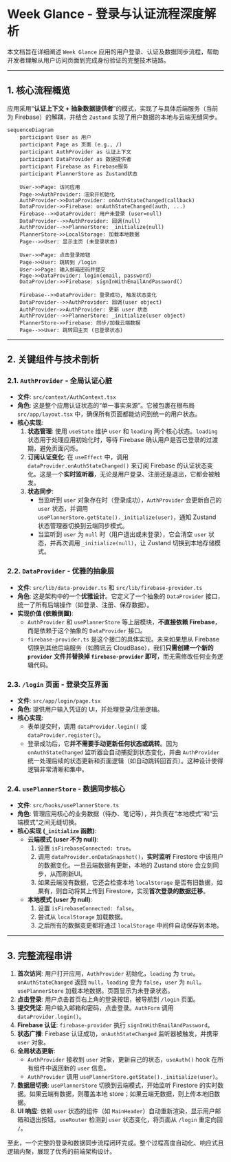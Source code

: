 # Week Glance - 登录与认证流程深度解析

本文档旨在详细阐述 `Week Glance` 应用的用户登录、认证及数据同步流程，帮助开发者理解从用户访问页面到完成身份验证的完整技术链路。

---

## 1. 核心流程概览

应用采用“**认证上下文 + 抽象数据提供者**”的模式，实现了与具体后端服务（当前为 Firebase）的解耦，并结合 `Zustand` 实现了用户数据的本地与云端无缝同步。

```mermaid
sequenceDiagram
    participant User as 用户
    participant Page as 页面 (e.g., /)
    participant AuthProvider as 认证上下文
    participant DataProvider as 数据提供者
    participant Firebase as Firebase服务
    participant PlannerStore as Zustand状态

    User->>Page: 访问应用
    Page->>AuthProvider: 渲染并初始化
    AuthProvider->>DataProvider: onAuthStateChanged(callback)
    DataProvider->>Firebase: onAuthStateChanged(auth, ...)
    Firebase-->>DataProvider: 用户未登录 (user=null)
    DataProvider-->>AuthProvider: 回调(null)
    AuthProvider-->>PlannerStore: _initialize(null)
    PlannerStore->>LocalStorage: 加载本地数据
    Page-->>User: 显示主页 (未登录状态)
    
    User->>Page: 点击登录按钮
    Page->>User: 跳转到 /login
    User->>Page: 输入邮箱密码并提交
    Page->>DataProvider: login(email, password)
    DataProvider->>Firebase: signInWithEmailAndPassword()
    
    Firebase-->>DataProvider: 登录成功, 触发状态变化
    DataProvider-->>AuthProvider: 回调(user object)
    AuthProvider->>AuthProvider: 更新 user 状态
    AuthProvider-->>PlannerStore: _initialize(user object)
    PlannerStore->>Firebase: 同步/加载云端数据
    Page-->>User: 跳转回主页 (已登录状态)
```

---

## 2. 关键组件与技术剖析

### 2.1. `AuthProvider` - 全局认证心脏

-   **文件**: `src/context/AuthContext.tsx`
-   **角色**: 这是整个应用认证状态的“单一事实来源”。它被包裹在根布局 `src/app/layout.tsx` 中，确保所有页面都能访问到统一的用户状态。
-   **核心实现**:
    1.  **状态管理**: 使用 `useState` 维护 `user` 和 `loading` 两个核心状态。`loading` 状态用于处理应用初始化时，等待 Firebase 确认用户是否已登录的过渡期，避免页面闪烁。
    2.  **订阅认证变化**: 在 `useEffect` 中，调用 `dataProvider.onAuthStateChanged()` 来订阅 Firebase 的认证状态变化。这是一个**实时监听器**，无论是用户登录、注册还是退出，它都会被触发。
    3.  **状态同步**:
        -   当监听到 `user` 对象存在时（登录成功），`AuthProvider` 会更新自己的 `user` 状态，并调用 `usePlannerStore.getState()._initialize(user)`，通知 Zustand 状态管理器切换到云端同步模式。
        -   当监听到 `user` 为 `null` 时（用户退出或未登录），它会清空 `user` 状态，并再次调用 `_initialize(null)`，让 Zustand 切换到本地存储模式。

### 2.2. `DataProvider` - 优雅的抽象层

-   **文件**: `src/lib/data-provider.ts` 和 `src/lib/firebase-provider.ts`
-   **角色**: 这是架构中的一个**优雅设计**。它定义了一个抽象的 `DataProvider` 接口，统一了所有后端操作（如登录、注册、保存数据）。
-   **实现价值 (依赖倒置)**:
    -   `AuthProvider` 和 `usePlannerStore` 等上层模块，**不直接依赖 Firebase**，而是依赖于这个抽象的 `DataProvider` 接口。
    -   `firebase-provider.ts` 是这个接口的具体实现。未来如果想从 Firebase 切换到其他后端服务（如腾讯云 CloudBase），我们**只需创建一个新的 `provider` 文件并替换掉 `firebase-provider` 即可**，而无需修改任何业务逻辑代码。

### 2.3. `/login` 页面 - 登录交互界面

-   **文件**: `src/app/login/page.tsx`
-   **角色**: 提供用户输入凭证的 UI，并处理登录/注册逻辑。
-   **核心实现**:
    -   表单提交时，调用 `dataProvider.login()` 或 `dataProvider.register()`。
    -   登录成功后，它**并不需要手动更新任何状态或跳转**。因为 `onAuthStateChanged` 监听器会自动捕捉到状态变化，并由 `AuthProvider` 统一处理后续的状态更新和页面逻辑（如自动跳转回首页）。这种设计使得逻辑非常清晰和集中。

### 2.4. `usePlannerStore` - 数据同步核心

-   **文件**: `src/hooks/usePlannerStore.ts`
-   **角色**: 管理应用核心的业务数据（待办、笔记等），并负责在“本地模式”和“云端模式”之间无缝切换。
-   **核心实现 (`_initialize` 函数)**:
    -   **云端模式 (user 不为 null)**:
        1.  设置 `isFirebaseConnected: true`。
        2.  调用 `dataProvider.onDataSnapshot()`，**实时监听** Firestore 中该用户的数据变化。一旦云端数据有更新，本地的 Zustand store 会立刻同步，从而刷新UI。
        3.  如果云端没有数据，它还会检查本地 `localStorage` 是否有旧数据，如果有，则自动将其上传到 Firestore，实现**首次登录的数据迁移**。
    -   **本地模式 (user 为 null)**:
        1.  设置 `isFirebaseConnected: false`。
        2.  尝试从 `localStorage` 加载数据。
        3.  之后所有的数据变更都将通过 `localStorage` 中间件自动保存到本地。

---

## 3. 完整流程串讲

1.  **首次访问**: 用户打开应用，`AuthProvider` 初始化，`loading` 为 `true`。`onAuthStateChanged` 返回 `null`，`loading` 变为 `false`，`user` 为 `null`。`usePlannerStore` 加载本地数据。页面显示为未登录状态。
2.  **点击登录**: 用户点击首页右上角的登录按钮，被导航到 `/login` 页面。
3.  **提交凭证**: 用户输入邮箱和密码，点击登录。`AuthForm` 调用 `dataProvider.login()`。
4.  **Firebase 认证**: `firebase-provider` 执行 `signInWithEmailAndPassword`。
5.  **状态广播**: Firebase 认证成功，`onAuthStateChanged` 监听器被触发，并携带 `user` 对象。
6.  **全局状态更新**:
    -   `AuthProvider` 接收到 `user` 对象，更新自己的状态，`useAuth()` hook 在所有组件中返回新的 `user` 信息。
    -   `AuthProvider` 调用 `usePlannerStore.getState()._initialize(user)`。
7.  **数据层切换**: `usePlannerStore` 切换到云端模式，开始监听 Firestore 的实时数据。如果云端有数据，则覆盖本地 store；如果云端无数据，则上传本地旧数据。
8.  **UI 响应**: 依赖 `user` 状态的组件（如 `MainHeader`）自动重新渲染，显示用户邮箱和退出按钮。`useRouter` 检测到 `user` 状态变化，将页面从 `/login` 重定向回 `/`。

至此，一个完整的登录和数据同步流程闭环完成。整个过程高度自动化、响应式且逻辑内聚，展现了优秀的前端架构设计。